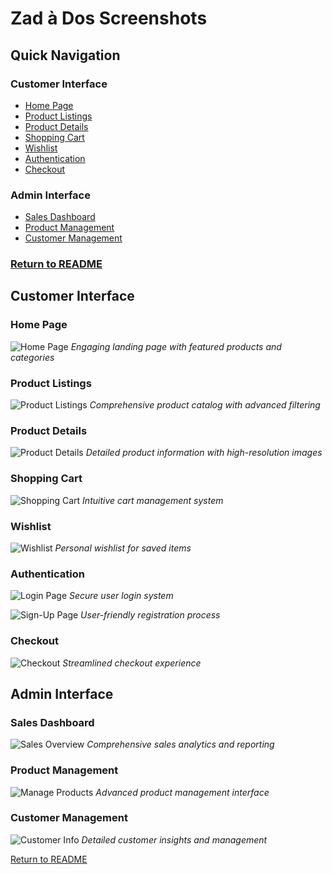 # Zad à Dos Screenshots

## Quick Navigation

### Customer Interface
- [Home Page](#home-page)
- [Product Listings](#product-listings)
- [Product Details](#product-details)
- [Shopping Cart](#shopping-cart)
- [Wishlist](#wishlist)
- [Authentication](#authentication)
- [Checkout](#checkout)

### Admin Interface
- [Sales Dashboard](#sales-dashboard)
- [Product Management](#product-management)
- [Customer Management](#customer-management)


### [Return to README](README.md)


## Customer Interface

### Home Page
![Home Page](./screenshots/SS/home_page.JPG)
*Engaging landing page with featured products and categories*

### Product Listings
![Product Listings](./screenshots/SS/Product_listings.JPG)
*Comprehensive product catalog with advanced filtering*

### Product Details
![Product Details](./screenshots/SS/Product_details.JPG)
*Detailed product information with high-resolution images*

### Shopping Cart
![Shopping Cart](./screenshots/SS/cart.jpg)
*Intuitive cart management system*

### Wishlist
![Wishlist](./screenshots/SS/wishlist.jpg)
*Personal wishlist for saved items*

### Authentication
![Login Page](./screenshots/SS/login.JPG)
*Secure user login system*

![Sign-Up Page](./screenshots/SS/signup.JPG)
*User-friendly registration process*

### Checkout
![Checkout](./screenshots/SS/checkout.JPG)
*Streamlined checkout experience*

## Admin Interface

### Sales Dashboard
![Sales Overview](./screenshots/SS/Sales_Overview.JPG)
*Comprehensive sales analytics and reporting*

### Product Management
![Manage Products](./screenshots/SS/Manage_Products.JPG)
*Advanced product management interface*

### Customer Management
![Customer Info](./screenshots/SS/customer_info.JPG)
*Detailed customer insights and management*

[Return to README](README.md)
